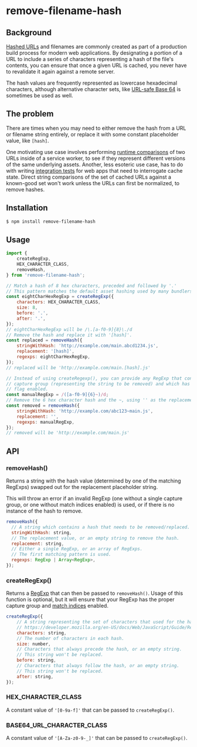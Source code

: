 # remove-filename-hash

## Background

[Hashed URLs](https://bundlers.tooling.report/hashing/) and filenames are
commonly created as part of a production build process for modern web
applications. By designating a portion of a URL to include a series of
characters representing a hash of the file's contents, you can ensure that once
a given URL is cached, you never have to revalidate it again against a remote
server.

The hash values are frequently represented as lowercase hexadecimal characters,
although alternative character sets, like
[URL-safe Base 64](https://www.rfc-editor.org/rfc/rfc4648#section-5) is
sometimes be used as well.

## The problem

There are times when you may need to either remove the hash from a URL or
filename string entirely, or replace it with some constant placeholder value,
like `[hash]`.

One motivating use case involves performing
[runtime comparisons](https://jeffy.info/2021/10/10/smart-caching-hashes.html)
of two URLs inside of a service worker, to see if they represent different
versions of the same underlying assets. Another, less esoteric use case, has to
do with writing
[integration tests](https://github.com/jeffposnick/yt-playlist-notifier/blob/add56f0b9c9d237a57b0d9126dd7b250ddefd910/tests/sw.spec.ts)
for web apps that need to interrogate cache state. Direct string comparisons of
the set of cached URLs against a known-good set won't work unless the URLs can
first be normalized, to remove hashes.

## Installation

```sh
$ npm install remove-filename-hash
```

## Usage

```js
import {
	createRegExp,
	HEX_CHARACTER_CLASS,
	removeHash,
} from 'remove-filename-hash';

// Match a hash of 8 hex characters, preceded and followed by '.'
// This pattern matches the default asset hashing used by many bundlers.
const eightCharHexRegExp = createRegExp({
	characters: HEX_CHARACTER_CLASS,
	size: 8,
	before: '.',
	after: '.',
});
// eightCharHexRegExp will be /\.[a-f0-9]{8}\./d
// Remove the hash and replace it with '[hash]'.
const replaced = removeHash({
	stringWithHash: 'http://example.com/main.abcd1234.js',
	replacement: '[hash]',
	regexps: eightCharHexRegExp,
});
// replaced will be 'http://example.com/main.[hash].js'

// Instead of using createRegexp(), you can provide any RegExp that contains one
// capture group (representing the string to be removed) and which has the 'd'
// flag enabled.
const manualRegExp = /([a-f0-9]{6}~)/d;
// Remove the 6 hex character hash and the ~, using '' as the replacement.
const removed = removeHash({
	stringWithHash: 'http://example.com/abc123~main.js',
	replacement: '',
	regexps: manualRegExp,
});
// removed will be 'http://example.com/main.js'
```

## API

### removeHash()

Returns a string with the hash value (determined by one of the matching RegExps)
swapped out for the replacement placeholder string.

This will throw an error if an invalid RegExp (one without a single capture
group, or one without match indices enabled) is used, or if there is no instance
of the hash to remove.

```js
removeHash({
  // A string which contains a hash that needs to be removed/replaced.
  stringWithHash: string,
  // The replacement value, or an empty string to remove the hash.
  replacement: string,
  // Either a single RegExp, or an array of RegExps.
  // The first matching pattern is used.
  regexps: RegExp | Array<RegExp>,
});
```

### createRegExp()

Returns a
[RegExp](https://developer.mozilla.org/en-US/docs/Web/JavaScript/Reference/Global_Objects/RegExp)
that can then be passed to `removeHash()`. Usage of this function is optional,
but it will ensure that your RegExp has the proper capture group and
[match indices](https://v8.dev/features/regexp-match-indices) enabled.

```js
createRegExp({
	// A string representing the set of characters that used for the hash. See
	// https://developer.mozilla.org/en-US/docs/Web/JavaScript/Guide/Regular_Expressions/Character_Classes
	characters: string,
	// The number of characters in each hash.
	size: number,
	// Characters that always precede the hash, or an empty string.
	// This string won't be replaced.
	before: string,
	// Characters that always follow the hash, or an empty string.
	// This string won't be replaced.
	after: string,
});
```

### HEX_CHARACTER_CLASS

A constant value of `'[0-9a-f]'` that can be passed to `createRegExp()`.

### BASE64_URL_CHARACTER_CLASS

A constant value of `'[A-Za-z0-9-_]'` that can be passed to `createRegExp()`.
